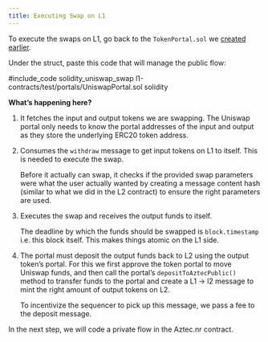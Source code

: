```yaml
---
title: Executing Swap on L1
---
```


To execute the swaps on L1, go back to the `TokenPortal.sol` we [created earlier](./l1_portal.md).

Under the struct, paste this code that will manage the public flow:

#include_code solidity_uniswap_swap l1-contracts/test/portals/UniswapPortal.sol solidity

**What’s happening here?**

1. It fetches the input and output tokens we are swapping. The Uniswap portal only needs to know the portal addresses of the input and output as they store the underlying ERC20 token address.
2. Consumes the `withdraw` message to get input tokens on L1 to itself. This is needed to execute the swap.

   Before it actually can swap, it checks if the provided swap parameters were what the user actually wanted by creating a message content hash (similar to what we did in the L2 contract) to ensure the right parameters are used.

3. Executes the swap and receives the output funds to itself.

   The deadline by which the funds should be swapped is `block.timestamp` i.e. this block itself. This makes things atomic on the L1 side.

4. The portal must deposit the output funds back to L2 using the output token’s portal. For this we first approve the token portal to move Uniswap funds, and then call the portal’s `depositToAztecPublic()` method to transfer funds to the portal and create a L1 → l2 message to mint the right amount of output tokens on L2.

   To incentivize the sequencer to pick up this message, we pass a fee to the deposit message.

In the next step, we will code a private flow in the Aztec.nr contract.
